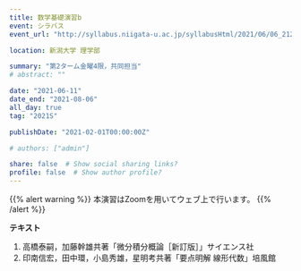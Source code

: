 ```yaml
---
title: 数学基礎演習b
event: シラバス
event_url: "http://syllabus.niigata-u.ac.jp/syllabusHtml/2021/06/06_212S0516_ja_JP.html"

location: 新潟大学 理学部

summary: "第2ターム金曜4限，共同担当"
# abstract: ""

date: "2021-06-11"
date_end: "2021-08-06"
all_day: true
tag: "2021S"

publishDate: "2021-02-01T00:00:00Z"

# authors: ["admin"]

share: false  # Show social sharing links?
profile: false  # Show author profile?
---
```

{{% alert warning %}}
本演習はZoomを用いてウェブ上で行います。
{{% /alert %}}

**テキスト**

1. 高橋泰嗣，加藤幹雄共著「微分積分概論［新訂版］」サイエンス社
2. 印南信宏，田中環，小島秀雄，星明考共著「要点明解 線形代数」培風館
